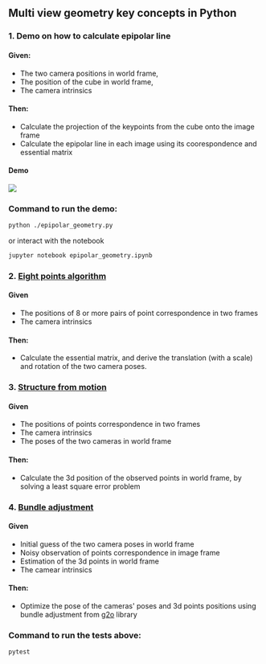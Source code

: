 ## Multi view geometry key concepts in Python

### 1. Demo on how to calculate epipolar line
#### Given: 
* The two camera positions in world frame, 
* The position of the cube in world frame, 
* The camera intrinsics

#### Then:
* Calculate the projection of the keypoints from the cube onto the image frame
* Calculate the epipolar line in each image using its coorespondence and essential matrix

#### Demo
![](imgs/epipolar_line.gif)

### Command to run the demo:
```bash
python ./epipolar_geometry.py
```
or interact with the notebook
```bash
jupyter notebook epipolar_geometry.ipynb
```

### 2. [Eight points algorithm](tests/test_eight_point_algorithm.py)
#### Given
 * The positions of 8 or more pairs of point correspondence in two frames
 * The camera intrinsics
#### Then:
 * Calculate the essential matrix, and derive the translation (with a scale) and rotation of the two camera poses.

### 3. [Structure from motion](tests/test_structure_from_motion.py)
#### Given
 * The positions of points correspondence in two frames
 * The camera intrinsics
 * The poses of the two cameras in world frame
#### Then:
 * Calculate the 3d position of the observed points in world frame, by solving a least square error problem
 
### 4. [Bundle adjustment](tests/test_bundle_adjustment.py)
#### Given
 * Initial guess of the two camera poses in world frame
 * Noisy observation of points correspondence in image frame
 * Estimation of the 3d points in world frame
 * The camear intrinsics
#### Then:
 * Optimize the pose of the cameras' poses and 3d points positions using bundle adjustment from [g2o](https://github.com/uoip/g2opy.git) library
 
### Command to run the tests above:
```bash
pytest
```

